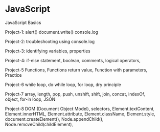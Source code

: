 # JavaScript
JavaScript Basics 

Project-1:
alert() 
document.write() 
console.log

Project-2:
troubleshooting using console.log

Project-3:
identifying variables,
properties

Project-4:
if-else statement,
boolean,
comments,
logical operators,

Project-5 
Functions,
Functions return value,
Function with parameters,
Practice

Project-6
while loop,
do while loop,
for loop,
dry principle

Project-7 
array, length,
pop, push, 
unshift, shift,
join, concat, indexOf,
object, for-in loop, JSON

Project-8
DOM (Document Object Model), selectors, Element.textContent, Element.innerHTML, Element.attribute, Element.className, Element.style, document.createElement(), Node.appendChild(), Node.removeChild(childElement),
